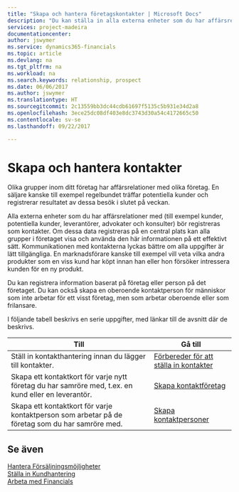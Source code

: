 ```yaml
---
title: "Skapa och hantera företagskontakter | Microsoft Docs"
description: "Du kan ställa in alla externa enheter som du har affärsrelationer med (till exempel potentiella kunder, leverantörer och konsulter) för kontakter."
services: project-madeira
documentationcenter: 
author: jswymer
ms.service: dynamics365-financials
ms.topic: article
ms.devlang: na
ms.tgt_pltfrm: na
ms.workload: na
ms.search.keywords: relationship, prospect
ms.date: 06/06/2017
ms.author: jswymer
ms.translationtype: HT
ms.sourcegitcommit: 2c13559bb3dc44cdb61697f5135c5b931e34d2a8
ms.openlocfilehash: 3ece25dc08df403e8dc3743d30a54c4172665c50
ms.contentlocale: sv-se
ms.lasthandoff: 09/22/2017

---
```

# <a name="creating-and-managing-contacts"></a>Skapa och hantera kontakter
Olika grupper inom ditt företag har affärsrelationer med olika företag. En säljare kanske till exempel regelbundet träffar potentiella kunder och registrerar resultatet av dessa besök i slutet på veckan.

Alla externa enheter som du har affärsrelationer med (till exempel kunder, potentiella kunder, leverantörer, advokater och konsulter) bör registreras som kontakter. Om dessa data registreras på en central plats kan alla grupper i företaget visa och använda den här informationen på ett effektivt sätt. Kommunikationen med kontakterna lyckas bättre om alla uppgifter är lätt tillgängliga. En marknadsförare kanske till exempel vill veta vilka andra produkter som en viss kund har köpt innan han eller hon försöker intressera kunden för en ny produkt.

Du kan registrera information baserat på företag eller person på det företaget. Du kan också skapa en oberoende kontaktperson för människor som inte arbetar för ett visst företag, men som arbetar oberoende eller som frilansare.

I följande tabell beskrivs en serie uppgifter, med länkar till de avsnitt där de beskrivs. 

| Till | Gå till |
| --- | --- |
| Ställ in kontakthantering innan du lägger till kontakter. |[Förbereder för att ställa in kontakter](marketing-setup-contacts.md) |
| Skapa ett kontaktkort för varje nytt företag du har samröre med, t.ex. en kund eller en leverantör. |[Skapa kontaktföretag](marketing-create-contact-companies.md) |
| Skapa ett kontaktkort för varje kontaktperson som arbetar på de företag som du har samröre med. |[Skapa kontaktpersoner](marketing-create-contact-persons.md) |

## <a name="see-also"></a>Se även
[Hantera Försäljningsmöjligheter](marketing-manage-sales-opportunities.md)  
[Ställa in Kundhantering](marketing-setup-marketing.md)  
[Arbeta med Financials](ui-work-product.md)  

